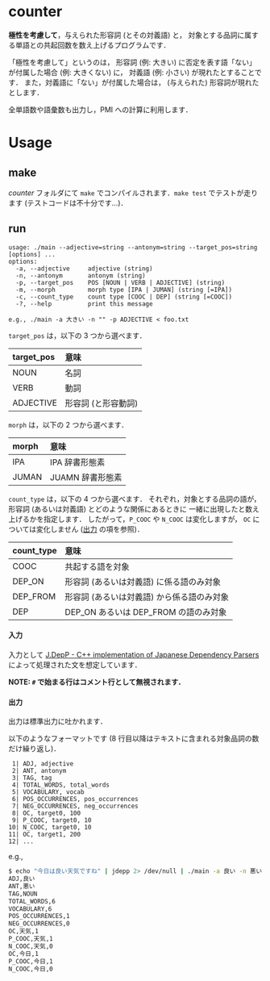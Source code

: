 counter
===

**極性を考慮して**，与えられた形容詞 (とその対義語) と，
対象とする品詞に属する単語との共起回数を数え上げるプログラムです．

「極性を考慮して」というのは，
形容詞 (例: 大きい) に否定を表す語「ない」が付属した場合 (例: 大きくない) に，
対義語 (例: 小さい) が現れたとすることです．
また，対義語に「ない」が付属した場合は，
(与えられた) 形容詞が現れたとします．

全単語数や語彙数も出力し，PMI への計算に利用します．

# Usage
## make

_counter_ フォルダにて `make` でコンパイルされます．`make test` でテストが走ります (テストコードは不十分です…)．

## run

```
usage: ./main --adjective=string --antonym=string --target_pos=string [options] ...
options:
  -a, --adjective     adjective (string)
  -n, --antonym       antonym (string)
  -p, --target_pos    POS [NOUN | VERB | ADJECTIVE] (string)
  -m, --morph         morph type [IPA | JUMAN] (string [=IPA])
  -c, --count_type    count type [COOC | DEP] (string [=COOC])
  -?, --help          print this message

e.g., ./main -a 大きい -n "" -p ADJECTIVE < foo.txt
```

`target_pos` は，以下の 3 つから選べます．

| target\_pos | 意味                |
|:------------|:--------------------|
| NOUN        | 名詞                |
| VERB        | 動詞                |
| ADJECTIVE   | 形容詞 (と形容動詞) |

`morph` は，以下の 2 つから選べます．

| morph | 意味                |
|:------|:--------------------|
| IPA   | IPA 辞書形態素      |
| JUMAN | JUAMN 辞書形態素    |

`count_type` は，以下の 4 つから選べます．
それぞれ，対象とする品詞の語が，
形容詞 (あるいは対義語) とどのような関係にあるときに
一緒に出現したと数え上げるかを指定します．
したがって，`P_COOC` や `N_COOC` は変化しますが，
`OC` については変化しません ([出力](#出力) の項を参照)．

| count\_type | 意味                                       |
|:------------|:-------------------------------------------|
| COOC        | 共起する語を対象                           |
| DEP\_ON     | 形容詞 (あるいは対義語) に係る語のみ対象   |
| DEP\_FROM   | 形容詞 (あるいは対義語) から係る語のみ対象 |
| DEP         | DEP\_ON あるいは DEP\_FROM の語のみ対象    |


#### 入力
入力として [J.DepP - C++ implementation of Japanese Dependency Parsers]( https://goo.gl/6iF0mD ) によって処理された文を想定しています．

**NOTE: `#` で始まる行はコメント行として無視されます．**


#### 出力
出力は標準出力に吐かれます．

以下のようなフォーマットです (8 行目以降はテキストに含まれる対象品詞の数だけ繰り返し)．

```
 1| ADJ, adjective
 2| ANT, antonym
 3| TAG, tag
 4| TOTAL_WORDS, total_words
 5| VOCABULARY, vocab
 6| POS_OCCURRENCES, pos_occurrences
 7| NEG_OCCURRENCES, neg_occurrences
 8| OC, target0, 100
 9| P_COOC, target0, 10
10| N_COOC, target0, 10
11| OC, target1, 200
12| ...
```

e.g.,


```sh
$ echo "今日は良い天気ですね" | jdepp 2> /dev/null | ./main -a 良い -n 悪い -p NOUN
ADJ,良い
ANT,悪い
TAG,NOUN
TOTAL_WORDS,6
VOCABULARY,6
POS_OCCURRENCES,1
NEG_OCCURRENCES,0
OC,天気,1
P_COOC,天気,1
N_COOC,天気,0
OC,今日,1
P_COOC,今日,1
N_COOC,今日,0
```
